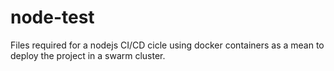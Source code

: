 # node-test

Files required for a nodejs CI/CD cicle using docker containers as a mean to deploy the project in a swarm cluster.
